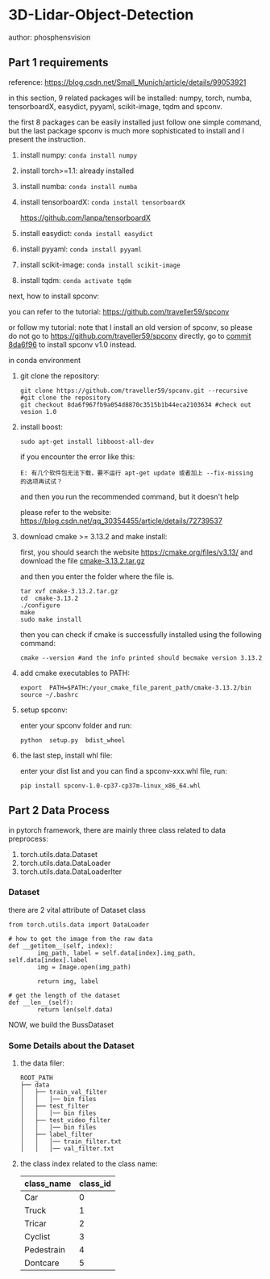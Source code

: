# 3D-Lidar-Object-Detection

author: phosphensvision

## Part 1 requirements

reference: <https://blog.csdn.net/Small_Munich/article/details/99053921>

in this section, 9 related packages will be installed: numpy, torch, numba, tensorboardX, easydict, pyyaml, scikit-image, tqdm and spconv.

the first 8 packages can be easily installed just follow one simple command, but the last package spconv is much more sophisticated to install and I present the instruction.

1. install numpy: `conda install numpy`

2. install torch>=1.1:  already installed

3. install numba: `conda install numba`

4. install tensorboardX: `conda install tensorboardX`

   <https://github.com/lanpa/tensorboardX> 

5. install easydict: `conda install easydict`

6. install pyyaml: `conda install pyyaml`

7. install scikit-image: `conda install scikit-image`

8. install tqdm: `conda activate tqdm`

next, how to install spconv:

you can refer to the tutorial: <https://github.com/traveller59/spconv>

or follow my tutorial: note that I install an old version of spconv, so please do not go to <https://github.com/traveller59/spconv> directly, go to [commit 8da6f96](https://github.com/traveller59/spconv/tree/8da6f967fb9a054d8870c3515b1b44eca2103634) to install spconv v1.0 instead.

in conda environment

1. git clone the repository:

   ```
   git clone https://github.com/traveller59/spconv.git --recursive #git clone the repository
   git checkout 8da6f967fb9a054d8870c3515b1b44eca2103634 #check out vesion 1.0
   ```

   

2. install boost:

   ```
   sudo apt-get install libboost-all-dev 
   ```

   if you encounter the error like this:

   ```
   E: 有几个软件包无法下载，要不运行 apt-get update 或者加上 --fix-missing 的选项再试试？
   ```

   and then you run the recommended command, but it doesn't help

   please refer to the website: <https://blog.csdn.net/qq_30354455/article/details/72739537>

3. download cmake >= 3.13.2 and make install: 

   first, you should search the website <https://cmake.org/files/v3.13/> and download the file [
   cmake-3.13.2.tar.gz](https://cmake.org/files/v3.13/cmake-3.13.2.tar.gz)

   and then you enter the folder where the file is.

   ```
   tar xvf cmake-3.13.2.tar.gz
   cd  cmake-3.13.2
   ./configure
   make
   sudo make install 
   ```

   then you can check if cmake is successfully installed using the following command:

   ```
   cmake --version #and the info printed should becmake version 3.13.2
   ```

   

4. add cmake executables to PATH: 

   ```
   export  PATH=$PATH:/your_cmake_file_parent_path/cmake-3.13.2/bin
   source ~/.bashrc
   ```

   

5. setup spconv: 

   enter your spconv folder and run: 

   ```
   python  setup.py  bdist_wheel
   ```

   

6. the last step, install whl file:

   enter your dist list and you can find a spconv-xxx.whl file, run: 

   ```
   pip install spconv-1.0-cp37-cp37m-linux_x86_64.whl
   ```





## Part 2 Data Process

in pytorch framework, there are mainly three class related to data preprocess:

1. torch.utils.data.Dataset
2. torch.utils.data.DataLoader
3. torch.utils.data.DataLoaderIter



### Dataset

there are 2 vital attribute of Dataset class

```
from torch.utils.data import DataLoader

# how to get the image from the raw data
def __getitem__(self, index):
        img_path, label = self.data[index].img_path, self.data[index].label
        img = Image.open(img_path)

        return img, label
        
# get the length of the dataset
def __len__(self):
        return len(self.data)
```

NOW, we build the BussDataset

### Some Details about the Dataset

1. the data filer: 

   ```
   ROOT_PATH
   ├── data
   │   ├── train_val_filter
   │   │   │── bin files
   │   ├── test_filter
   │   │   │── bin files
   │   ├── test_video_filter
   │   │   │── bin files
   │   ├── label_filter
   │   │   │── train_filter.txt
   │   │   │── val_filter.txt
   ```

   

2. the class index related to the class name: 

   | class_name | class_id |
   | ---------- | -------- |
   | Car        | 0        |
   | Truck      | 1        |
   | Tricar     | 2        |
   | Cyclist    | 3        |
   | Pedestrain | 4        |
   | Dontcare   | 5        |

   







